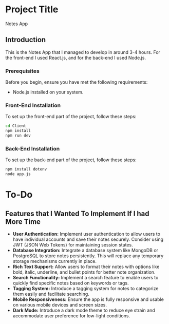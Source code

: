 # Project Title

Notes App

## Introduction

This is the Notes App that I managed to develop in around 3-4 hours. For the front-end I used React.js, and for the back-end I used Node.js.

### Prerequisites

Before you begin, ensure you have met the following requirements:
- Node.js installed on your system.

### Front-End Installation

To set up the front-end part of the project, follow these steps:

```bash
cd Client
npm install
npm run dev
```


### Back-End Installation

To set up the back-end part of the project, follow these steps:

```bash
npm install dotenv
node app.js
```


# To-Do

## Features that I Wanted To Implement If I had More Time

- **User Authentication:** Implement user authentication to allow users to have individual accounts and save their notes securely. Consider using JWT (JSON Web Tokens) for maintaining session states.
- **Database Integration:** Integrate a database system like MongoDB or PostgreSQL to store notes persistently. This will replace any temporary storage mechanisms currently in place.
- **Rich Text Support:** Allow users to format their notes with options like bold, italic, underline, and bullet points for better note organization.
- **Search Functionality:** Implement a search feature to enable users to quickly find specific notes based on keywords or tags.
- **Tagging System:** Introduce a tagging system for notes to categorize them easily and facilitate searching.
- **Mobile Responsiveness:** Ensure the app is fully responsive and usable on various mobile devices and screen sizes.
- **Dark Mode:** Introduce a dark mode theme to reduce eye strain and accommodate user preference for low-light conditions.



